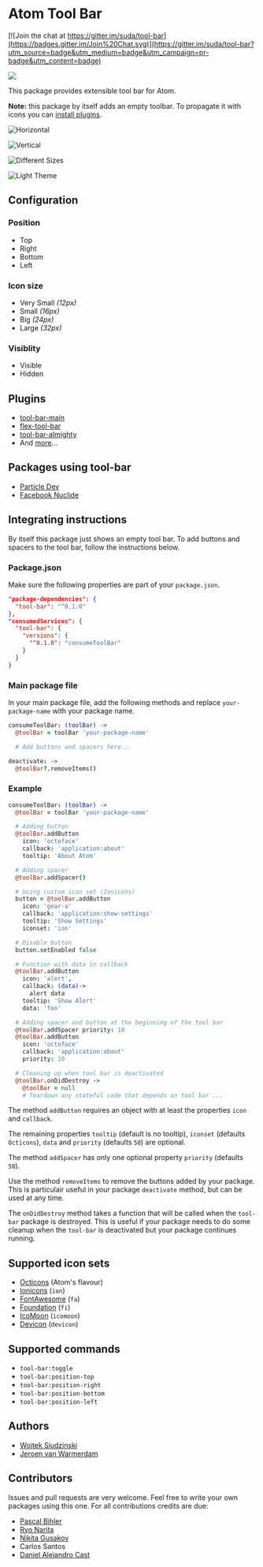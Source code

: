 # Atom Tool Bar

[![Join the chat at https://gitter.im/suda/tool-bar](https://badges.gitter.im/Join%20Chat.svg)](https://gitter.im/suda/tool-bar?utm_source=badge&utm_medium=badge&utm_campaign=pr-badge&utm_content=badge)

![](https://travis-ci.org/suda/tool-bar.svg)

This package provides extensible tool bar for Atom.

**Note:** this package by itself adds an empty toolbar. To propagate it with icons you can [install plugins](#plugins).

![Horizontal](http://cl.ly/image/2w0u3c1x1K3W/Screenshot-2015-04-21-16.46.49.png)

![Vertical](http://cl.ly/image/1t3U3F191p35/Screenshot-2015-04-21-16.45.46.png)

![Different Sizes](http://cl.ly/image/3v1N2F3e3I47/Screenshot-2015-04-21-16.45.46_2.png)

![Light Theme](http://cl.ly/image/0g043b1e0P1X/Screenshot-2015-04-21-16.46.02.png)

## Configuration

### Position

* Top
* Right
* Bottom
* Left

### Icon size

* Very Small *(12px)*
* Small *(16px)*
* Big *(24px)*
* Large *(32px)*

### Visiblity

* Visible
* Hidden

## Plugins

* [tool-bar-main](https://atom.io/packages/tool-bar-main)
* [flex-tool-bar](https://atom.io/packages/flex-tool-bar)
* [tool-bar-almighty](https://atom.io/packages/tool-bar-almighty)
* And [more](https://atom.io/packages/search?utf8=%E2%9C%93&q=keyword%3Atool-bar)...

## Packages using tool-bar

* [Particle Dev](https://atom.io/packages/spark-dev)
* [Facebook Nuclide](https://atom.io/packages/nuclide)

## Integrating instructions

By itself this package just shows an empty tool bar. To add buttons and spacers to the tool bar, follow the instructions below.

### Package.json

Make sure the following properties are part of your `package.json`.

```json
"package-dependencies": {
  "tool-bar": "^0.1.0"
},
"consumedServices": {
  "tool-bar": {
    "versions": {
      "^0.1.0": "consumeToolBar"
    }
  }
}
```

### Main package file

In your main package file, add the following methods and replace `your-package-name` with your package name.

```coffeescript
consumeToolBar: (toolBar) ->
  @toolBar = toolBar 'your-package-name'

  # Add buttons and spacers here...

deactivate: ->
  @toolBar?.removeItems()
```

### Example

```coffeescript
consumeToolBar: (toolBar) ->
  @toolBar = toolBar 'your-package-name'

  # Adding button
  @toolBar.addButton
    icon: 'octoface'
    callback: 'application:about'
    tooltip: 'About Atom'

  # Adding spacer
  @toolBar.addSpacer()

  # Using custom icon set (Ionicons)
  button = @toolBar.addButton
    icon: 'gear-a'
    callback: 'application:show-settings'
    tooltip: 'Show Settings'
    iconset: 'ion'

  # Disable button
  button.setEnabled false

  # Function with data in callback
  @toolBar.addButton
    icon: 'alert',
    callback: (data)->
      alert data
    tooltip: 'Show Alert'
    data: 'foo'

  # Adding spacer and button at the beginning of the tool bar
  @toolBar.addSpacer priority: 10
  @toolBar.addButton
    icon: 'octoface'
    callback: 'application:about'
    priority: 10

  # Cleaning up when tool bar is deactivated
  @toolBar.onDidDestroy ->
    @toolBar = null
    # Teardown any stateful code that depends on tool bar ...
```

The method `addButton` requires an object with at least the properties `icon` and `callback`.

The remaining properties `tooltip` (default is no tooltip), `iconset` (defaults `Octicons`), `data` and `priority` (defaults `50`) are optional.

The method `addSpacer` has only one optional property `priority` (defaults `50`).

Use the method `removeItems` to remove the buttons added by your package. This is particulair useful in your package `deactivate` method, but can be used at any time.

The `onDidDestroy` method takes a function that will be called when the `tool-bar` package is destroyed. This is useful if your package needs to do some cleanup when the `tool-bar` is deactivated but your package continues running.

## Supported icon sets

* [Octicons](https://octicons.github.com) (Atom's flavour)
* [Ionicons](http://ionicons.com) (`ion`)
* [FontAwesome](http://fortawesome.github.io/Font-Awesome) (`fa`)
* [Foundation](http://zurb.com/playground/foundation-icon-fonts-3) (`fi`)
* [IcoMoon](https://icomoon.io) (`icomoon`)
* [Devicon](http://devicon.fr) (`devicon`)

## Supported commands

* `tool-bar:toggle`
* `tool-bar:position-top`
* `tool-bar:position-right`
* `tool-bar:position-bottom`
* `tool-bar:position-left`

## Authors

* [Wojtek Siudzinski](http://suda.pl)
* [Jeroen van Warmerdam](https://github.com/jerone)

## Contributors

Issues and pull requests are very welcome. Feel free to write your own packages using this one.
For all contributions credits are due:

* [Pascal Bihler](https://github.com/pbihler)
* [Ryo Narita](https://github.com/cakecatz)
* [Nikita Gusakov](https://github.com/nkt)
* Carlos Santos
* [Daniel Alejandro Cast](https://github.com/lexcast)

